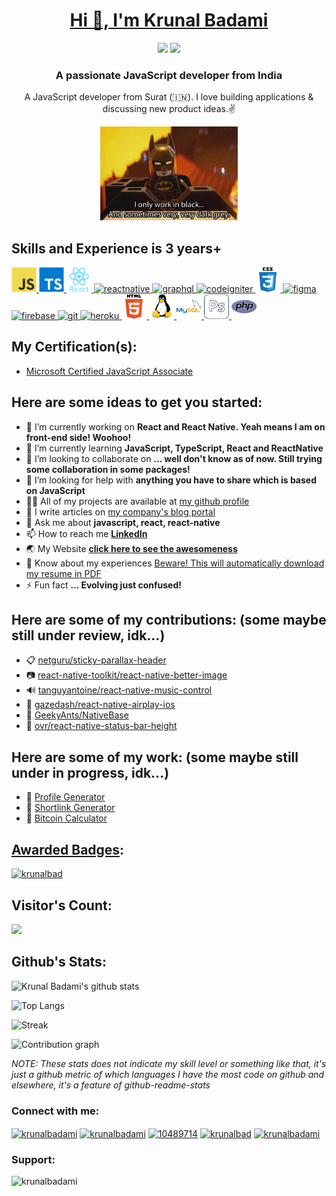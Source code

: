 [<h1 align="center">Hi 👋, I'm Krunal Badami</h1>](https://krunalbadami.herokuapp.com/)
<!--
<p align="left"> <img src="https://komarev.com/ghpvc/?username=krunalbad&label=Profile%20views&color=0e75b6&style=flat" alt="krunalbad" /> </p>
<p align="left"> <a href="https://twitter.com/krunalbadami" target="blank"><img src="https://img.shields.io/twitter/follow/krunalbadami?logo=twitter&style=for-the-badge" alt="krunalbadami" /></a> </p>
-->
<p  align="center">
  <a href="https://www.linkedin.com/in/krunalbadami" target="_blank"><img src="https://img.shields.io/badge/linkedin-krunalbadami-blue?logo=linkedin" /></a>
  <a href="mailto:krunalbadami@gmail.com" target="_blank"><img src="https://img.shields.io/badge/GMail-krunalbadami-blue?logo=gmail" /></a>
</p>

<h3 align="center">A passionate JavaScript developer from India</h3>
<p align="center">A JavaScript developer from Surat (🇮🇳). I love building applications & discussing new product ideas.✌️</p>
<p  align="center"><img height="150" src = "tumblr_n1feaaT5Tv1six63zo1_400.gif"></p>


## Skills and Experience is 3 years+
<p align="left"> 
  <a href="https://developer.mozilla.org/en-US/docs/Web/JavaScript" target="_blank"> 
    <img src="https://raw.githubusercontent.com/devicons/devicon/master/icons/javascript/javascript-original.svg" alt="javascript" width="40" height="40"/> 
  </a> 
  <a href="https://www.typescriptlang.org/" target="_blank"> 
    <img src="https://raw.githubusercontent.com/devicons/devicon/master/icons/typescript/typescript-original.svg" alt="typescript" width="40" height="40"/> 
  </a> 
  <a href="https://reactjs.org/" target="_blank"> 
    <img src="https://raw.githubusercontent.com/devicons/devicon/master/icons/react/react-original-wordmark.svg" alt="react" width="40" height="40"/> 
  </a> 
  <a href="https://reactnative.dev/" target="_blank"> 
    <img src="https://reactnative.dev/img/header_logo.svg" alt="reactnative" width="40" height="40"/> 
  </a> 
  <a href="https://graphql.org" target="_blank"> 
    <img src="https://www.vectorlogo.zone/logos/graphql/graphql-icon.svg" alt="graphql" width="40" height="40"/> 
  </a> 
  <a href="https://codeigniter.com" target="_blank"> 
    <img src="https://cdn.worldvectorlogo.com/logos/codeigniter.svg" alt="codeigniter" width="40" height="40"/> 
  </a> 
  <a href="https://www.w3schools.com/css/" target="_blank"> 
    <img src="https://raw.githubusercontent.com/devicons/devicon/master/icons/css3/css3-original-wordmark.svg" alt="css3" width="40" height="40"/> 
  </a> 
  <a href="https://www.figma.com/" target="_blank"> 
    <img src="https://www.vectorlogo.zone/logos/figma/figma-icon.svg" alt="figma" width="40" height="40"/> 
  </a> 
  <a href="https://firebase.google.com/" target="_blank"> 
    <img src="https://www.vectorlogo.zone/logos/firebase/firebase-icon.svg" alt="firebase" width="40" height="40"/> 
  </a> 
  <a href="https://git-scm.com/" target="_blank"> 
    <img src="https://www.vectorlogo.zone/logos/git-scm/git-scm-icon.svg" alt="git" width="40" height="40"/> 
  </a> 
  <a href="https://heroku.com" target="_blank"> 
    <img src="https://www.vectorlogo.zone/logos/heroku/heroku-icon.svg" alt="heroku" width="40" height="40"/> 
  </a> 
  <a href="https://www.w3.org/html/" target="_blank"> 
    <img src="https://raw.githubusercontent.com/devicons/devicon/master/icons/html5/html5-original-wordmark.svg" alt="html5" width="40" height="40"/> 
  </a> 
  <a href="https://www.linux.org/" target="_blank"> 
    <img src="https://raw.githubusercontent.com/devicons/devicon/master/icons/linux/linux-original.svg" alt="linux" width="40" height="40"/> 
  </a> 
  <a href="https://www.mysql.com/" target="_blank"> 
    <img src="https://raw.githubusercontent.com/devicons/devicon/master/icons/mysql/mysql-original-wordmark.svg" alt="mysql" width="40" height="40"/> 
  </a> 
  <a href="https://www.photoshop.com/en" target="_blank"> 
    <img src="https://raw.githubusercontent.com/devicons/devicon/master/icons/photoshop/photoshop-line.svg" alt="photoshop" width="40" height="40"/> 
  </a> 
  <a href="https://www.php.net" target="_blank"> 
    <img src="https://raw.githubusercontent.com/devicons/devicon/master/icons/php/php-original.svg" alt="php" width="40" height="40"/> 
  </a> 
</p>


## My Certification(s):
* [Microsoft Certified JavaScript Associate](https://www.linkedin.com/feed/update/urn:li:activity:6687985148845195264/)

## Here are some ideas to get you started:
- 🔭 I’m currently working on **React and React Native. Yeah means I am on front-end side! Woohoo!**
- 🌱 I’m currently learning **JavaScript, TypeScript, React and ReactNative**
- 👯 I’m looking to collaborate on **... well don't know as of now. Still trying some collaboration in some packages!**
- 🤝 I’m looking for help with **anything you have to share which is based on JavaScript**
- 👨‍💻 All of my projects are available at [my github profile](https://github.com/krunalbad?tab=repositories)
- 📝 I write articles on [my company's blog portal](https://blog.logicwind.com/author/krunal-badami/)
- 💬 Ask me about **javascript, react, react-native**
- 📫 How to reach me **[LinkedIn](https://www.linkedin.com/in/krunalbadami/)**
- 🌏 My Website **[click here to see the awesomeness](https://krunalbadami.herokuapp.com/)**
- 📄 Know about my experiences [Beware! This will automatically download my resume in PDF](http://krunalbadami.herokuapp.com/profile/Krunal%20Badami's%20Profile.pdf)
- ⚡ Fun fact **... Evolving just confused!**


## Here are some of my contributions: (some maybe still under review, idk...)
- 📋 [netguru/sticky-parallax-header](https://github.com/netguru/sticky-parallax-header) 
- 📷 [react-native-toolkit/react-native-better-image](https://github.com/react-native-toolkit/react-native-better-image) 
- 🔊 [tanguyantoine/react-native-music-control](https://github.com/tanguyantoine/react-native-music-control)
- 🍎 [gazedash/react-native-airplay-ios](https://github.com/gazedash/react-native-airplay-ios)
- 🎨 [GeekyAnts/NativeBase](https://github.com/GeekyAnts/NativeBase)
- 📱 [ovr/react-native-status-bar-height](https://github.com/ovr/react-native-status-bar-height)

## Here are some of my work: (some maybe still under in progress, idk...)
<!-- 
- 🏖 react-native-perfect-image
- 🎥 react-native-video-scrubber
-->
- 📃 [Profile Generator](https://krunalbadami.herokuapp.com/resume/)
- 🔗 [Shortlink Generator](https://krunalbadami.herokuapp.com/short_link/)
- 🤑 [Bitcoin Calculator](https://bitkoin-crypto.herokuapp.com/)



## [Awarded Badges](https://www.credly.com/badges/2fe62e88-3c99-425b-ac94-bddc507f95c3):
<p align="left"> <a href="https://github.com/ryo-ma/github-profile-trophy"><img src="https://github-profile-trophy.vercel.app/?username=krunalbad" alt="krunalbad" /></a> </p>

## Visitor's Count:
<p><img src="https://profile-counter.glitch.me/{krunalbad}/count.svg" /></p> 

## Github's Stats:
![Krunal Badami's github stats](https://github-readme-stats.vercel.app/api?username=krunalbad&count_private=true&include_all_commits=true&show_icons=true)

![Top Langs](https://github-readme-stats.vercel.app/api/top-langs/?username=krunalbad&layout=compact)

![Streak](https://github-readme-streak-stats.herokuapp.com/?user=krunalbad)

![Contribution graph](https://activity-graph.herokuapp.com/graph?username=krunalbad&theme=github)

_NOTE: These stats does not indicate my skill level or something like that, it's just a github metric of which languages I have the most code on github and elsewhere, it's a feature of github-readme-stats_




<h3 align="left">Connect with me:</h3>
<p align="left">
<a href="https://twitter.com/krunalbadami" target="blank"><img align="center" src="https://cdn.jsdelivr.net/npm/simple-icons@3.0.1/icons/twitter.svg" alt="krunalbadami" height="30" width="40" /></a>
<a href="https://linkedin.com/in/krunalbadami" target="blank"><img align="center" src="https://cdn.jsdelivr.net/npm/simple-icons@3.0.1/icons/linkedin.svg" alt="krunalbadami" height="30" width="40" /></a>
<a href="https://stackoverflow.com/users/10489714" target="blank"><img align="center" src="https://cdn.jsdelivr.net/npm/simple-icons@3.0.1/icons/stackoverflow.svg" alt="10489714" height="30" width="40" /></a>
<a href="https://fb.com/krunalbad" target="blank"><img align="center" src="https://cdn.jsdelivr.net/npm/simple-icons@3.0.1/icons/facebook.svg" alt="krunalbad" height="30" width="40" /></a>
<a href="https://instagram.com/krunalbadami" target="blank"><img align="center" src="https://cdn.jsdelivr.net/npm/simple-icons@3.0.1/icons/instagram.svg" alt="krunalbadami" height="30" width="40" /></a>
</p>


<h3 align="left">Support:</h3>
<p><a href="https://www.buymeacoffee.com/krunalbadami"> <img align="left" src="https://cdn.buymeacoffee.com/buttons/v2/default-yellow.png" height="50" width="210" alt="krunalbadami" /></a></p><br><br>


